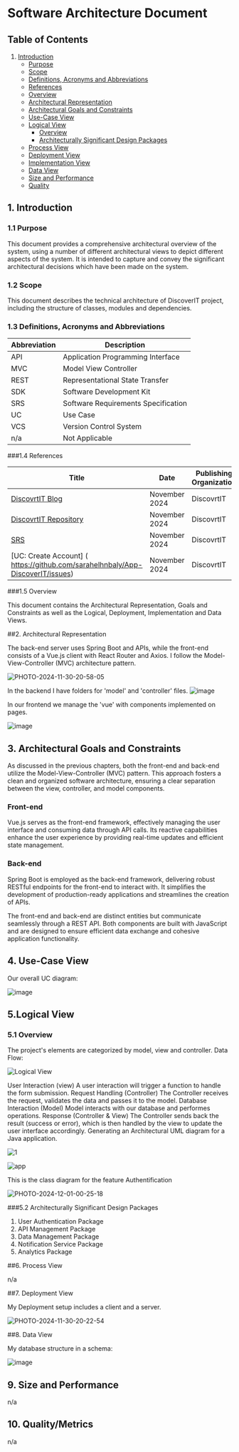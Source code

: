 # Software Architecture Document

## Table of Contents
1. [Introduction](#introduction)
   - [Purpose](#purpose)
   - [Scope](#scope)
   - [Definitions, Acronyms and Abbreviations](#definitions-acronyms-and-abbreviations)
   - [References](#references)
   - [Overview](#overview)
   - [Architectural Representation](#architectural-representation)
   - [Architectural Goals and Constraints](#architectural-goals-and-constraints)
   - [Use-Case View](#use-case-view)
   - [Logical View](#logical-view)
     - [Overview](#overview-1)
     - [Architecturally Significant Design Packages](#architecturally-significant-design-packages)
   - [Process View](#process-view)
   - [Deployment View](#deployment-view)
   - [Implementation View](#implementation-view)
   - [Data View](#data-view)
   - [Size and Performance](#size-and-performance)
   - [Quality](#quality)

## 1. Introduction

### 1.1 Purpose
This document provides a comprehensive architectural overview of the system, using a number of different architectural views to depict different aspects of the system. It is intended to capture and convey the significant architectural decisions which have been made on the system.

### 1.2 Scope
This document describes the technical architecture of DiscoverIT project, including the structure of classes, modules and dependencies.

### 1.3 Definitions, Acronyms and Abbreviations

| Abbreviation | Description                        |
|--------------|------------------------------------|
| API          | Application Programming Interface   |
| MVC          | Model View Controller               |
| REST         | Representational State Transfer     |
| SDK          | Software Development Kit            |
| SRS          | Software Requirements Specification  |
| UC           | Use Case                           |
| VCS          | Version Control System              |
| n/a          | Not Applicable                      |

###1.4 References

| Title                        | Date        | Publishing Organization |
|------------------------------|-------------|-------------------------|
|  [DiscovrtIT Blog](https://discoveritapp.wixsite.com/discoverit-4)             | November 2024 | DiscovrtIT              |
|  [DiscovrtIT Repository](https://github.com/sarahelhnbaly/App-DiscoverIT/tree/main)       | November 2024 | DiscovrtIT              |
| [SRS](https://github.com/sarahelhnbaly/App-DiscoverIT/blob/main/SRS.md)    | November 2024 | DiscovrtIT              |
| [UC: Create Account]  ( https://github.com/sarahelhnbaly/App-DiscoverIT/issues)        | November 2024 | DiscovrtIT              |

###1.5 Overview

This document contains the Architectural Representation, Goals and Constraints as well as the Logical, Deployment, Implementation and Data Views.

##2. Architectural Representation

The back-end server uses Spring Boot and APIs, while the front-end consists of a Vue.js client with React Router and Axios. I follow the Model-View-Controller (MVC) architecture pattern.


![PHOTO-2024-11-30-20-58-05](https://github.com/user-attachments/assets/7e018d72-d70a-4389-bb21-ca15fe091864)

In the backend I have folders for  'model' and 'controller' files.
![image](https://github.com/user-attachments/assets/fac6da42-ddb8-4d03-8a7d-05888e95d2fc)

In our frontend we manage the 'vue' with components implemented on pages.

![image](https://github.com/user-attachments/assets/6cba4c9e-ab52-4ebd-81fe-d854e4b243dc)

## 3. Architectural Goals and Constraints

As discussed in the previous chapters, both the front-end and back-end utilize the Model-View-Controller (MVC) pattern. This approach fosters a clean and organized software architecture, ensuring a clear separation between the view, controller, and model components.

### Front-end

Vue.js serves as the front-end framework, effectively managing the user interface and consuming data through API calls. Its reactive capabilities enhance the user experience by providing real-time updates and efficient state management.

### Back-end

Spring Boot is employed as the back-end framework, delivering robust RESTful endpoints for the front-end to interact with. It simplifies the development of production-ready applications and streamlines the creation of APIs.

The front-end and back-end are distinct entities but communicate seamlessly through a REST API. Both components are built with JavaScript and are designed to ensure efficient data exchange and cohesive application functionality.

## 4. Use-Case View

Our overall UC diagram:

![image](https://github.com/user-attachments/assets/983e23e1-d9ac-46e4-88a1-860ce7c56bf1)

## 5.Logical View 

### 5.1 Overview

The project's elements are categorized by model, view and controller. Data Flow:

![Logical View](https://github.com/user-attachments/assets/dfd2776f-392c-4b87-aee5-e9ee53401866)

User Interaction (view) A user interaction will trigger a function to handle the form submission.
Request Handling (Controller) The Controller receives the request, validates the data and passes it to the model.
Database Interaction (Model) Model interacts with our database and performes operations.
Response (Controller & View) The Controller sends back the result (success or error), which is then handled by the view to update the user interface accordingly.
Generating an Architectural UML diagram for a Java application.

![1](https://github.com/user-attachments/assets/7964b70a-0095-4238-b2a9-1adf8b393f71)

![app](https://github.com/user-attachments/assets/1b4ab2d0-e6ee-4d7b-a80a-c1bd168362cc)

This is the class diagram for the feature Authentification

![PHOTO-2024-12-01-00-25-18](https://github.com/user-attachments/assets/eeb8f8c9-1e2f-4483-bbee-1929e82e0230)

###5.2 Architecturally Significant Design Packages

1. User Authentication Package
2. API Management Package
3. Data Management Package
4. Notification Service Package
5. Analytics Package
   
##6. Process View

n/a

##7. Deployment View

My Deployment setup includes a client and a server.

![PHOTO-2024-11-30-20-22-54](https://github.com/user-attachments/assets/3bccd97f-c33c-496d-98c5-9f82c620dba2)

##8. Data View

My database structure in a schema:

![image](https://github.com/user-attachments/assets/fa7d3760-ddf5-4b16-b8a8-17ae309d7c4a)


## 9. Size and Performance

n/a

## 10. Quality/Metrics

n/a
